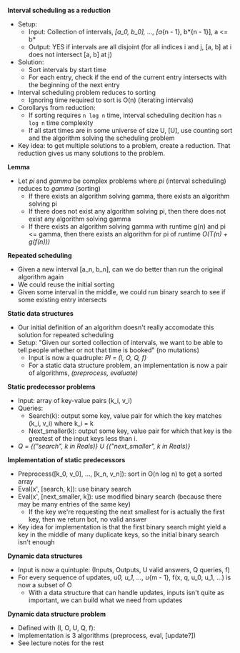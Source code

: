 **Interval scheduling as a reduction**

- Setup:
  - Input: Collection of intervals, _[a_0, b_0], ..., [a_{n - 1}, b*{n - 1}], a <= b*
  - Output: YES if intervals are all disjoint (for all indices i and j, [a, b] at i does not intersect [a, b] at j)
- Solution:
  - Sort intervals by start time
  - For each entry, check if the end of the current entry intersects with the beginning of the next entry
- Interval scheduling problem reduces to sorting
  - Ignoring time required to sort is O(n) (iterating intervals)
- Corollarys from reduction:
  - If sorting requires `n log n` time, interval scheduling decition has `n log n` time complexity
  - If all start times are in some universe of size U, [U], use counting sort and the algorithm solving the scheduling problem
- Key idea: to get multiple solutions to a problem, create a reduction. That reduction gives us many solutions to the problem.

**Lemma**

- Let _pi_ and _gamma_ be complex problems where _pi_ (interval scheduling) reduces to _gamma_ (sorting)
  - If there exists an algorithm solving gamma, there exists an algorithm solving pi
  - If there does not exist any algorithm solving pi, then there does not exist any algorithm solving gamma
  - If there exists an algorithm solving gamma with runtime g(n) and pi <= gamma, then there exists an algorithm for pi of runtime _O(T(n) + g(f(n)))_

**Repeated scheduling**

- Given a new interval [a_n, b_n], can we do better than run the original algorithm again
- We could reuse the initial sorting
- Given some interval in the middle, we could run binary search to see if some existing entry intersects

**Static data structures**

- Our initial definition of an algorithm doesn't really accomodate this solution for repeated scheduling
- Setup: "Given our sorted collection of intervals, we want to be able to tell people whether or not that time is booked" (no mutations)
  - Input is now a quadruple: _PI = (I, O, Q, f)_
  - For a static data structure problem, an implementation is now a pair of algorithms, _(preprocess, evaluate)_

**Static predecessor problems**

- Input: array of key-value pairs (k_i, v_i)
- Queries:
  - Search(k): output some key, value pair for which the key matches (k_i, v_i) where k_i = k
  - Next_smaller(k): output some key, value pair for which that key is the greatest of the input keys less than i.
- _Q = {("search", k in Reals)} U {("next_smaller", k in Reals)}_

**Implementation of static predecessors**

- Preprocess([k_0, v_0], ..., [k_n, v_n]): sort in O(n log n) to get a sorted array
- Eval(x', [search, k]): use binary search
- Eval(x', [next_smaller, k]): use modified binary search (because there may be many entries of the same key)
  - If the key we're requesting the next smallest for is actually the first key, then we return bot, no valid answer
- Key idea for implementation is that the first binary search might yield a key in the middle of many duplicate keys, so the initial binary search isn't enough

**Dynamic data structures**

- Input is now a quintuple: (Inputs, Outputs, U valid answers, Q queries, f)
- For every sequence of updates, u*0, u_1, ..., u*{m - 1}, f(x, q, u_0, u_1, ...) is now a subset of O
  - With a data structure that can handle updates, inputs isn't quite as important, we can build what we need from updates

**Dynamic data structure problem**

- Defined with (I, O, U, Q, f):
- Implementation is 3 algorithms (preprocess, eval, [update?])
- See lecture notes for the rest
